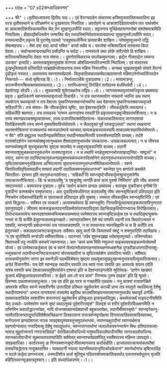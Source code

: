 +++
title = "07 x02सन्ध्याधिकरणम्"

+++
श्रीः" ।।तृतीयाध्यायस्य द्वितीयः पादः।। एवं वैराग्यपादेन संसारस्य क्षयिष्णुत्वसातिशयत्वादिना इह परत्र तृतीयस्थाने च परिभ्रमणेन च दुःखरूपता निरूपिता। अवरोहणे च आकाशादिदेवताभावेन ततः पार्थक्येन वा आकाशादिशरीरकत्वमस्ति चेत् तेन सुखानुऽस्तीति स्यात्। तद्वारणाय मूर्च्छितप्रायाणान्तेषां संश्लेषमात्रामिति निरूपितम्। व्रीह्याद्योषधिभावेन जन्मास्ति चेत् तत्तदभिमानिदेवतारूपत्वप्राप्त्या सुखानुभवोऽस्तीति स्यात्। वनस्पत्यादीन् प्रकृत्य हि पुराणेषु पठ्यते 'पत्रपुष्पफलैर्नित्यं छाययाचैव शाखिनः। परेषामुपयुज्यन्ते तद्धि तेषाम्महत्तपः।। तेषां दया सदा कार्या भक्तिः" कार्या तथैव च। यस्त्वेषां भक्तिमान्नित्यं तस्यास्य किल देवताः।। सर्वान्कामान्प्रयच्छन्ति प्रसीदन्ति च सर्वदा।। वानस्पत्ये तथा लोके सर्वेऽप्येते हि शाखिनः। शरीरवत्यस्तिष्ठन्ति देवता नात्र संशयः।। द्रुमगोपायितारञ्च परलोकमुपागतम्। हृद्येन गीतवाद्येन रमयन्त उपासत' इत्यादि। अतस्तत्प्रयुक्तसुखांश वारणाय ओषधिवनस्पतिजन्मापि निवारितम्। एवं संसारस्य दुःखभूयितष्ठत्वे प्रतिपादिते परब्रह्मप्रेप्सोत्पादनाय तस्य महिमा निरूपणीयः। अन्यथा सुखलवयुक्ते संसारे वैराग्यं दृढीकृतं नस्यात्। अतस्तस्य स्वप्नाश्चर्यप्रदर्श- यितृत्वादिसकलकर्मफलप्रदत्वान्तो महिमाऽनेनोभयर्लिगपादेन निरूप्यते--- संध्ये सृष्टिराह हि।।1।। निर्मातारञ्चैके पुत्रादयश्च।।2।। मायामात्रन्तु कार्त्स्न्येनानश्रिव्यक्तव्स्वरूपत्वात्।।3।। पराभिध्यानात्तु तिरोहितं ततोह्यस्य बंधविपर्ययौ।।4।। देहयोगाद्वा सोऽपि।।5।। सूचकाश्रहि श्रुतेराचक्षतेच तद्विवः।।6।। जागरावस्थावृत्तांतमधिकृत्य प्रथमपादः प्रवृत्तः। इहाधिकरणे स्वप्नावस्थावृत्तान्तो विचार्यते। 'न तत्र रथानरथयोगा नपंथानो भवन्ति अथ रथान् रथयोगान् पथस्सृजते न तत्र वेशन्ताः पुष्करिण्यस्स्रवन्त्योभवन्ति अथ वेशन्तान् पुष्करिण्यस्स्रवन्त्यसृजते सहिकर्ते'ति। तत्र संशयः- किं जीवकर्तृकेयं सृष्टिः, उत ईश्वरकर्तृकेति। जीवकर्तृकेति तावत्प्राप्तं। सहिकर्तेति श्रवणात्। तत्र तत्पदस्य 'पाप्मन आनन्दांश्च पश्यती'ति प्रकृतस्वप्नद्रष्ट्टजीवपरामर्शित्वात्। न च तस्य स्वप्नप्रपञ्चस्रष्ट्टत्वासम्भवः, तस्य प्रजापतिवाक्योदितसत्य- संकल्पत्वादिमत्वात् जागरदशायां तिरोहितस्यापि तस्य स्वप्ने मुक्ताविवाविर्भावोपपत्तेः। न चैतदयुक्तं पूर्वं पश्चाद्वाऽसतां" रथानां रथहयानां रथगमनोचितानां राजपथनांच स्वप्नकालेमात्रे भवनवत् सत्यसङ्कल्पत्वस्यापि तत्कालमात्रएवाविर्भावोपपत्तेः। न चैवं" सति प्रबुद्धस्य रथादीनद्राक्षमितिवत् रथादीनस्राक्षमित्यपि परामर्शस्स्यादिति वाच्यम्। तदंशे परामर्शादर्शनेन स्वप्नार्थस्रष्ट्टत्वानुभवस्य शैशवदशानुभवस्येव संस्काराना- धायकत्वकल्पनात्। न च जीवस्य स्वप्नार्थस्रष्ट्टत्वे सुभसूचकानेव सृष्ट्वा सपश्येत् न त्वशुभसूचकानिति वाच्यम्। तदानीं स्वप्नत्वाशुसूचकत्वाननुसंधानेन तत्स्रष्ट्युपपत्तः। न च तथापि भयहेतुस्वाप्नचोरव्याघ्राद्यनिष्ट- स्रष्ट्टत्वं" न स्यात्, स्वप्न एव तदनिष्टत्वानुसंधानप्रयुक्तभयकंपधावनादितर्शनेन तदननुसंधानकल्पनायोगादिति वाच्यम्। सृष्टिदशायामननुसंहितस्य अनिष्टत्वस्य सृष्ट्यनन्तरमनुसन्धानमितिकल्पनोपपत्तेः। स्वप्ने चिरातितपितृपितामदाहीन् पश्यतां तदानीं तदतीतत्वमननुसंदधानानां" स्वप्नेएव पुनः क्षणांतरे कथमेते चिरातीता- द्दश्यन्त इति तदनुसंधानदर्शनात्। 'सहिकर्ते'ति स्वप्नसृष्टेर्जीवकर्तृत्वश्रुत्यनुसारेणैव तावत्कल्पनौचित्यात्। किं च कठवल्लीषु 'य एषसुप्तेषु जागर्ति कामं कामं पुरुषो निर्मिमाण' इति जीवः कामानां स्रष्टाम्नायते। कामास्तत्र पुत्रादयः। पूर्वत्र 'सर्वान् कामान छन्दतः प्रार्थयस्व। शतायुषः पुत्रपौत्रान् वृणीष्वे'ति पुत्रादीनां कामशब्देन परमृष्टत्वात्। अतः पुत्रादिसंबंधलिंगात् कठवल्लीषु जीवः स्वप्नसृष्टिकर्ता प्रतिपाद्यत इति निश्चयेन तदैकार्थ्यादिहापि स एवतत्कर्ता प्रतिपाद्यत इति युक्तम्। तस्मात् जीवकर्तृकैव स्वप्नसृष्टिरिति। एवं प्राप्ते सिद्धान्तः-- सर्वेश्वर एव तत्कर्ता। अत्याश्चर्यरूपा हि स्वप्नसृष्टिः नित्याविर्भूतसत्यसङ्कल्पत्वादिगुणात्तत एवानुपपद्यते। जीवस्य सत्यसङ्कल्पादनादिकर्मपरंपरारूपाविद्यया देहाचित्प्रकृतियोगाभ्याञ्च तिरोहितत्वात्। तिरोधायकसत्वेच स्वप्नदशायामप्यभिव्यक्त्यसम्भवात् परमेश्वरस्य स्वप्नसृष्टिकर्तृत्व एव च रथादिसृष्ट्युक्त्य- नन्तरं स हि कर्तेति हेतूपन्यासस्सङ्गच्छते। स्वप्नद्दघ्यस्मिन् देशे रथं पश्यति तदानीं तत्र स्थितोऽन्यस्तं न पश्यति, स्वप्नद्दगपि प्रबोधानन्तरं तत्र गतस्तन्नपश्यति, न वा तस्यान्यत्र नयनचिह्नानि च स हि कर्तेति तत्र हेतुरुच्यते। सकलप्रपञ्चनाटकसूत्रधारः सर्वेश्वरः खलु कर्ता किं किमाश्चर्यं स्रष्टुं न शक्नुयादिति तदभिप्रायः। 'य एष सुप्तेश्विति मन्त्रोऽपि सर्वेश्वरविषयः। तदनन्तरं 'तदेव शुक्न्तद्ब्रह्म तदेवामृतमुच्यते। तस्मिन्लोकाः श्रितास्सर्वे तदु नात्येति कश्चने'त्याम्नानात्। अतः 'कामं काम'मिति णमुलन्तं सङ्कल्पयसङ्कल्प्येत्येवमर्थे योज्यं। एवं परमेश्वरकर्तृकत्व एव च स्वप्ने तैलपानतैलावगाहनमांसभक्षणमध्वशनैक पुण्डरीकधारणादीनामशु- भसूचकानां तदानीन्तनानिष्टकारकाणां चोरव्याघ्रादीनां च सृष्टिरक्लेशेन उपपादिना भवति। सर्वेश्वरः तत्तत्कर्मानुसारेण जागर इव स्वप्नेऽपि पदार्थविशेषात् सृष्ट्वा तत्प्रयुक्तसुखदुःखान्यनुभावयतीत्युपपत्तिसत्वात्। अत्रेदं विचारणीयं- यत्र देशे स्वप्नद्दक् रथादीन् पश्यति तत्र स्वयं गत्वा पश्यति उत अपवरके शयान एवेति यांश्च पश्यति कथं देशकालवस्तुविपर्यासेन द्दश्यन्त इति च देशान्तरङ्गत्वेति श्रुतिरेवाह- 'प्राणेन रक्षन्नवरं कुलायं बहिष्कुलायादवरश्चरित्वा। स ईहते अम-तो यत्र कामं" रिरण्मयः पुरुष एवहंस' इति हि श्रूयते। हिरण्मयः प्रकाशरूपत्वादुज्वलः। एक एव हंति इह परत्र च गच्छतीति एकहंसः। ननु काश्यां रात्रावर्गळिते अपवरके शयितः स्वप्ने स्वशरीरणैव उत्तरांदिशं प्रस्थितः मुहूर्वमात्रेण काञ्ची प्राप्य तत्र वस्तुतो रथादिमत्सु देशेषु रथादीनपश्यन्तं" अन्यत्र तान्पश्यन्तं तस्यामेव बहुतिथं कालमतिवाहयन्तमात्मानमनुभवन्नेव यथापूर्वं अर्गळि- तापवरकशयितेन स्वशरीरेण शनानन्तरं मुहूर्तमात्रेण प्रतिबुध्यत इत्यनुभवसिद्धम्। कथमेतत्सर्वं सङ्घटनीयमिति चेत् उच्यते- परमेश्वरेण स्वप्ने सृष्टं यथाऽनुभवं पूर्वशरीरसद्दशं" विसद्दशं वा शरीरं पूर्वशरीरविलक्षणमिति न तभिर्गमेन कवाटोद्धाटनापेक्षा, नापि योजनशतप्राप्यदेशप्राप्तौ बहुकालापेक्षा, तदानीमीश्वरसृष्टेः" स्वप्नद्दगेकानु- भाव्यैरादित्यगताद्युपाधिविशेषैरवच्छिन्नानां दिक्कालानां तत्तत्स्वप्नदृगपेक्षया दिंगतरत्वादिवसत्वादिव्यवस्था, मार्गगतानां प्राप्यदेशगता नाञ्च जाग्रद्दशादृश्यवस्तूनामुपलंभाभावः, स्वाप्नचक्षुरादीनां स्वाप्नार्थमात्र ग्रहणयोग्यत्वात् गजादिमत्सु देशेषु रथाद्युपलंभः, स्वप्नजागरार्थानां जलालोकपवनन्यायेन मिथः प्रतिघातकत्वा- भावात् मुहूर्ताभ्यन्तरे गणरात्रादिवाहं" देवादिकालोपाधिभ्यो मनुष्यादिकालोपाधीनामिव जागरकालोपाधिभ्यः स्वप्नकालोपाधीनां सूक्ष्मत्वतारतम्यादिति सर्वमेतत् स्वप्नाश्चर्यप्रदर्शयितु स्सर्वेश्वरस्य महिम्ना उपपद्यते। संग्रहकारिकाः। कर्तारस्स्युः प्रा णिनस्स्वाप्नसृष्टेर्जीवात्मानस्तत्र कर्तासहीति। प्राजापत्यात्सत्यसंकल्पतैषां वाक्यत्सिद्धेत्यत्र नायुक्ततास्ति। व्यक्तदानीं नयत्वा यदनभिमतसन्दृष्टिकोदर्कदानां" स्वप्नेर्थानांच सृष्टिस्तदिह न घटते कर्तृता प्राणभाजाम्। तस्मादीशोत्र कर्ता श्रुतिषुच पठितस्सोयमाकालिकार्थात् एतानाश्चर्यभूतान् सृजति बहिरितस्वप्नदृड्मात्रदृश्यान्।। इति संध्याधिकरणम्।।1।।